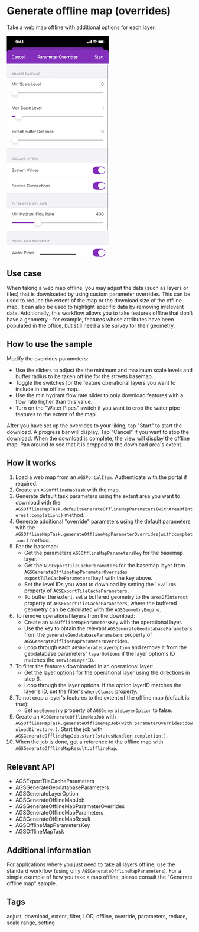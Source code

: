 # Generate offline map (overrides)

Take a web map offline with additional options for each layer.

![Image of generate offline map overrides](generate-offline-map-overrides.png)

## Use case

When taking a web map offline, you may adjust the data (such as layers or tiles) that is downloaded by using custom parameter overrides. This can be used to reduce the extent of the map or the download size of the offline map. It can also be used to highlight specific data by removing irrelevant data. Additionally, this workflow allows you to take features offline that don't have a geometry - for example, features whose attributes have been populated in the office, but still need a site survey for their geometry.

## How to use the sample

Modify the overrides parameters:

* Use the sliders to adjust the the minimum and maximum scale levels and buffer radius to be taken offline for the streets basemap.
* Toggle the switches for the feature operational layers you want to include in the offline map.
* Use the min hydrant flow rate slider to only download features with a flow rate higher than this value.
* Turn on the "Water Pipes" switch if you want to crop the water pipe features to the extent of the map.

After you have set up the overrides to your liking, tap "Start" to start the download. A progress bar will display. Tap "Cancel" if you want to stop the download. When the download is complete, the view will display the offline map. Pan around to see that it is cropped to the download area's extent.

## How it works

1. Load a web map from an `AGSPortalItem`. Authenticate with the portal if required.
2. Create an `AGSOfflineMapTask` with the map.
3. Generate default task parameters using the extent area you want to download with the `AGSOfflineMapTask.defaultGenerateOfflineMapParameters(withAreaOfInterest:completion:)` method.
4. Generate additional "override" parameters using the default parameters with the `AGSOfflineMapTask.generateOfflineMapParameterOverrides(with:completion:)` method.
5. For the basemap:
    * Get the parameters `AGSOfflineMapParametersKey` for the basemap layer.
    * Get the `AGSExportTileCacheParameters` for the basemap layer from `AGSGenerateOfflineMapParameterOverrides exportTileCacheParameters[key]` with the key above.
    * Set the level IDs you want to download by setting the `levelIDs` property of `AGSExportTileCacheParameters`.
    * To buffer the extent, set a buffered geometry to the `areaOfInterest` property of `AGSExportTileCacheParameters`, where the buffered geometry can be calculated with the `AGSGeometryEngine`.
6. To remove operational layers from the download:
    * Create an `AGSOfflineMapParametersKey` with the operational layer.
    * Use the key to obtain the relevant `AGSGenerateGeodatabaseParameters` from the `generateGeodatabaseParameters` property of `AGSGenerateOfflineMapParameterOverrides`.
    * Loop through each `AGSGenerateLayerOption` and remove it from the geodatabase parameters' `layerOptions` if the layer option's ID matches the `serviceLayerID`.
7. To filter the features downloaded in an operational layer:
    * Get the layer options for the operational layer using the directions in step 6.
    * Loop through the layer options. If the option layerID matches the layer's ID, set the filter's `whereClause` property.
8. To not crop a layer's features to the extent of the offline map (default is true):
    * Set `useGeometry` property of `AGSGenerateLayerOption` to false.
9. Create an `AGSGenerateOfflineMapJob` with `AGSOfflineMapTask.generateOfflineMapJob(with:parameterOverrides:downloadDirectory:)`. Start the job with `AGSGenerateOfflineMapJob.start(statusHandler:completion:)`.
10. When the job is done, get a reference to the offline map with `AGSGenerateOfflineMapResult.offlineMap`.

## Relevant API

* AGSExportTileCacheParameters
* AGSGenerateGeodatabaseParameters
* AGSGenerateLayerOption
* AGSGenerateOfflineMapJob
* AGSGenerateOfflineMapParameterOverrides
* AGSGenerateOfflineMapParameters
* AGSGenerateOfflineMapResult
* AGSOfflineMapParametersKey
* AGSOfflineMapTask

## Additional information

For applications where you just need to take all layers offline, use the standard workflow (using only `AGSGenerateOfflineMapParameters`). For a simple example of how you take a map offline, please consult the "Generate offline map" sample.

## Tags

adjust, download, extent, filter, LOD, offline, override, parameters, reduce, scale range, setting

